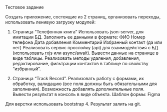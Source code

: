 Тестовое задание

Создать приложение, состоящие из 2 страниц, организовать переходы, использовать ленивую загрузку модулей:

1. Страница “Телефонная книга”
Использовать json-server, для имитации БД. Заполнить ее данными в формате:
ФИО
Номер телефона
Дата добавления
Комментарий
Избранный контакт (да или нет)
Реализовать сервис прослойку (api) для взаимодействия с БД (использовать rxjs или async/await). Вывести данные на странице в виде таблицы. Реализовать методы удаления, добавления, редактирование, фильтрации контактов в таблице по свойству “избранный”. 

2. Страница “Track Record”.
Реализовать работу с формами, их обработку, валидацию (все поля должны быть обязательными для заполнения). Возможность добавлять дополнительные поля. Вывести результат в консоль в виде объекта. Шаблон формы: Figma

Для верстки использовать bootstrap 4. Результат залить на git.


